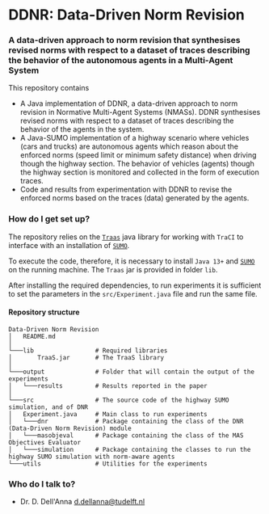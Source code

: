 # DDNR: Data-Driven Norm Revision #
### A data-driven approach to norm revision that synthesises revised norms with respect to a dataset of traces describing the behavior of the autonomous agents in a Multi-Agent System ###

This repository contains
- A Java implementation of DDNR, a data-driven approach to norm revision in Normative Multi-Agent Systems (NMASs). DDNR synthesises revised norms with respect to a dataset of traces describing the behavior of the
  agents in the system. 
- A Java-SUMO implementation of a highway scenario where vehicles (cars and trucks) are autonomous agents which reason about the enforced norms (speed limit or minimum safety distance) when driving though the highway section. The behavior of vehicles (agents) though the highway section is monitored and collected in the form of execution traces.
- Code and results from experimentation with DDNR to revise the enforced norms based on the traces (data) generated by the agents.

### How do I get set up? ###
The repository relies on the [```Traas```](https://sumo.dlr.de/docs/TraCI/TraaS.html) 
java library for working with ```TraCI``` to interface with an installation of [```SUMO```](https://sumo.dlr.de/docs/index.html).

To execute the code, therefore, it is necessary to install ```Java 13+``` and [```SUMO```](https://sumo.dlr.de/docs/index.html) on the running machine.
The ```Traas``` jar is provided in folder ```lib```.

After installing the required dependencies,
to run experiments it is sufficient to set the parameters in the ```src/Experiment.java``` file and run the same file.


#### Repository structure ####
```
Data-Driven Norm Revision
│   README.md                               
│
└───lib                 # Required libraries
│       TraaS.jar       # The TraaS library
│
└───output              # Folder that will contain the output of the experiments
│   └───results         # Results reported in the paper                     
│   
└───src                 # The source code of the highway SUMO simulation, and of DNR
│   Experiment.java     # Main class to run experiments
│   └───dnr             # Package containing the class of the DNR (Data-Driven Norm Revision) module
│   └───masobjeval      # Package containing the class of the MAS Objectives Evaluator
│   └───simulation      # Package containing the classes to run the highway SUMO simulation with norm-aware agents
└───utils               # Utilities for the experiments
```

### Who do I talk to? ###

* Dr. D. Dell'Anna [d.dellanna@tudelft.nl](mailto:d.dellanna@tudelft.nl)
